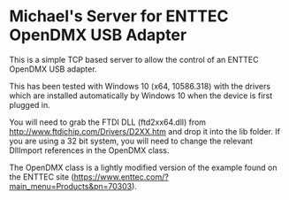 # Michael's Server for ENTTEC OpenDMX USB Adapter
This is a simple TCP based server to allow the control of an ENTTEC OpenDMX USB adapter.

This has been tested with Windows 10 (x64, 10586.318) with the drivers which are installed automatically by Windows 10 when the device is first plugged in.

You will need to grab the FTDI DLL (ftd2xx64.dll) from http://www.ftdichip.com/Drivers/D2XX.htm and drop it into the lib folder. If you are using a 32 bit system, you will need to change the relevant DllImport references in the OpenDMX class.

The OpenDMX class is a lightly modified version of the example found on the ENTTEC site (https://www.enttec.com/?main_menu=Products&pn=70303).
